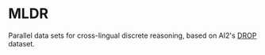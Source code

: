 # MLDR

Parallel data sets for cross-lingual discrete reasoning, based on AI2's [DROP](https://allenai.org/data/drop) dataset.
